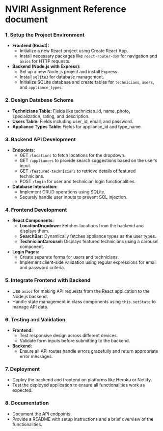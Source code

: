 # NVIRI Assignment Reference document

### 1. **Setup the Project Environment**

- **Frontend (React):**
    - Initialize a new React project using Create React App.
    - Install necessary packages like `react-router-dom` for navigation and `axios` for HTTP requests.
- **Backend (Node.js with Express):**
    - Set up a new Node.js project and install Express.
    - Install `sqlite3` for database management.
    - Initialize SQLite database and create tables for `technicians`, `users`, and `appliance_types`.

### 2. **Design Database Schema**

- **Technicians Table:** Fields like technician_id, name, photo, specialization, rating, and description.
- **Users Table:** Fields including user_id, email, and password.
- **Appliance Types Table:** Fields for appliance_id and type_name.

### 3. **Backend API Development**

- **Endpoints:**
    - GET `/locations` to fetch locations for the dropdown.
    - GET `/appliances` to provide search suggestions based on the user’s input.
    - GET `/featured-technicians` to retrieve details of featured technicians.
    - POST `/login` for user and technician login functionalities.
- **Database Interaction:**
    - Implement CRUD operations using SQLite.
    - Securely handle user inputs to prevent SQL injection.

### 4. **Frontend Development**

- **React Components:**
    - **LocationDropdown:** Fetches locations from the backend and displays them.
    - **SearchBar:** Dynamically fetches appliance types as the user types.
    - **TechnicianCarousel:** Displays featured technicians using a carousel component.
- **Login Pages:**
    - Create separate forms for users and technicians.
    - Implement client-side validation using regular expressions for email and password criteria.

### 5. **Integrate Frontend with Backend**

- Use `axios` for making API requests from the React application to the Node.js backend.
- Handle state management in class components using `this.setState` to manage API data.

### 6. **Testing and Validation**

- **Frontend:**
    - Test responsive design across different devices.
    - Validate form inputs before submitting to the backend.
- **Backend:**
    - Ensure all API routes handle errors gracefully and return appropriate error messages.

### 7. **Deployment**

- Deploy the backend and frontend on platforms like Heroku or Netlify.
- Test the deployed application to ensure all functionalities work as expected.

### 8. **Documentation**

- Document the API endpoints.
- Provide a README with setup instructions and a brief overview of the functionalities.
